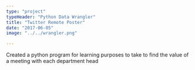 ```yaml
---
type: "project"
typeHeader: "Python Data Wrangler"
title: "Twitter Remote Poster"
date: "2017-06-05"
image: "../../wrangler.png"

---
```


Created a python program for learning purposes to take to find the value of a meeting with each department head
